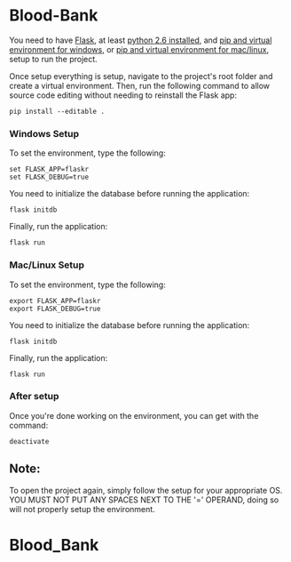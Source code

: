 # Blood-Bank

You need to have [Flask](http://flask.pocoo.org/docs/0.12/installation/), at least [python 2.6 installed](https://www.python.org/downloads/windows/), and [pip and virtual environment for windows](http://timmyreilly.azurewebsites.net/python-pip-virtualenv-installation-on-windows/), or [pip and virtual environment for mac/linux](http://flask.pocoo.org/docs/0.12/installation/), setup to run the project.

Once setup everything is setup, navigate to the project's root folder and create a virtual environment. Then, run the following command to allow source code editing without needing to reinstall the Flask app:

```
pip install --editable .
```

### Windows Setup

To set the environment, type the following:

```
set FLASK_APP=flaskr
set FLASK_DEBUG=true
```

You need to initialize the database before running the application:
```
flask initdb
```

Finally, run the application:
```
flask run
```

### Mac/Linux Setup

To set the environment, type the following:

```
export FLASK_APP=flaskr
export FLASK_DEBUG=true
```

You need to initialize the database before running the application:
```
flask initdb
```

Finally, run the application:
```
flask run
```

### After setup

Once you're done working on the environment, you can get with the command:
```
deactivate
```

## Note:

To open the project again, simply follow the setup for your appropriate OS. YOU MUST NOT PUT ANY SPACES NEXT TO THE '=' OPERAND, doing so will not properly setup the environment.
# Blood_Bank
